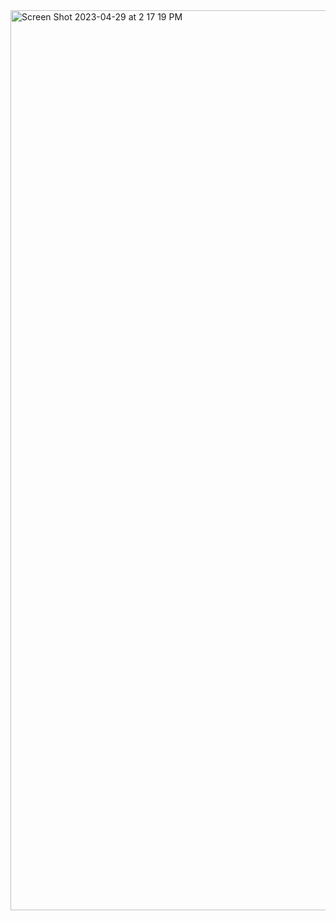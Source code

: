 <img width="1440" alt="Screen Shot 2023-04-29 at 2 17 19 PM" src="https://user-images.githubusercontent.com/77321966/235320477-9625800d-7497-44ff-a210-3ae27da2c3d9.png">
